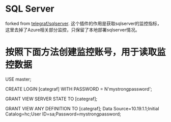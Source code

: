 # SQL Server

forked from [telegraf/sqlserver](https://github.com/influxdata/telegraf/tree/master/plugins/inputs/sqlserver). 这个插件的作用是获取sqlserver的监控指标，这里去掉了Azure相关部分监控，只保留了本地部署sqlserver情况。

# 按照下面方法创建监控账号，用于读取监控数据
USE master;

CREATE LOGIN [categraf] WITH PASSWORD = N'mystrongpassword';

GRANT VIEW SERVER STATE TO [categraf];

GRANT VIEW ANY DEFINITION TO [categraf];
 Data Source=10.19.1.1;Initial Catalog=hc;User ID=sa;Password=mystrongpassword;